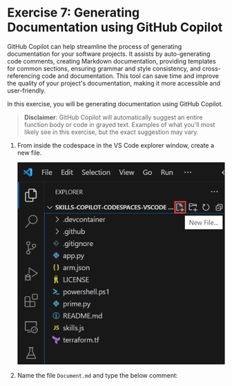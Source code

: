 # Exercise 7: Generating Documentation using GitHub Copilot

GitHub Copilot can help streamline the process of generating documentation for your software projects. It assists by auto-generating code comments, creating Markdown documentation, providing templates for common sections, ensuring grammar and style consistency, and cross-referencing code and documentation. This tool can save time and improve the quality of your project's documentation, making it more accessible and user-friendly.

In this exercise, you will be generating documentation using GitHub Copilot.

>**Disclaimer**: GitHub Copilot will automatically suggest an entire function body or code in grayed text. Examples of what you'll most likely see in this exercise, but the exact suggestion may vary.

1. From inside the codespace in the VS Code explorer window, create a new file.

    ![](../media/chat-code-new.png)

1. Name the file `Document.md` and type the below comment:
